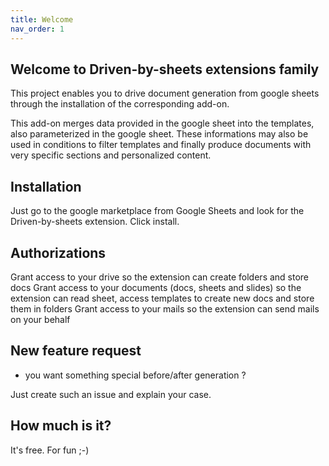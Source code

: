 ```yaml
---
title: Welcome
nav_order: 1
---
```


## Welcome to Driven-by-sheets extensions family

This project enables you to drive document generation from google sheets through the installation of the corresponding add-on.

This add-on merges data provided in the google sheet into the templates, also parameterized in the google sheet. These informations may also be used in conditions to filter templates and finally produce documents with very specific sections and personalized content.

## Installation

Just go to the google marketplace from Google Sheets and look for the Driven-by-sheets extension. Click install.

## Authorizations

Grant access to your drive so the extension can create folders and store docs
Grant access to your documents (docs, sheets and slides) so the extension can read sheet, access templates to create new docs and store them in folders
Grant access to your mails so the extension can send mails on your behalf

## New feature request

* you want something special before/after generation ?
 
Just create such an issue and explain your case.

## How much is it?

It's free. For fun ;-)
